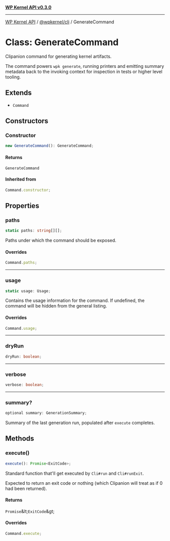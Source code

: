 [**WP Kernel API v0.3.0**](../../../README.md)

---

[WP Kernel API](../../../README.md) / [@wpkernel/cli](../README.md) / GenerateCommand

# Class: GenerateCommand

Clipanion command for generating kernel artifacts.

The command powers `wpk generate`, running printers and emitting summary
metadata back to the invoking context for inspection in tests or higher level
tooling.

## Extends

- `Command`

## Constructors

### Constructor

```ts
new GenerateCommand(): GenerateCommand;
```

#### Returns

`GenerateCommand`

#### Inherited from

```ts
Command.constructor;
```

## Properties

### paths

```ts
static paths: string[][];
```

Paths under which the command should be exposed.

#### Overrides

```ts
Command.paths;
```

---

### usage

```ts
static usage: Usage;
```

Contains the usage information for the command. If undefined, the
command will be hidden from the general listing.

#### Overrides

```ts
Command.usage;
```

---

### dryRun

```ts
dryRun: boolean;
```

---

### verbose

```ts
verbose: boolean;
```

---

### summary?

```ts
optional summary: GenerationSummary;
```

Summary of the last generation run, populated after `execute` completes.

## Methods

### execute()

```ts
execute(): Promise<ExitCode>;
```

Standard function that'll get executed by `Cli#run` and `Cli#runExit`.

Expected to return an exit code or nothing (which Clipanion will treat
as if 0 had been returned).

#### Returns

`Promise`\&lt;`ExitCode`\&gt;

#### Overrides

```ts
Command.execute;
```

